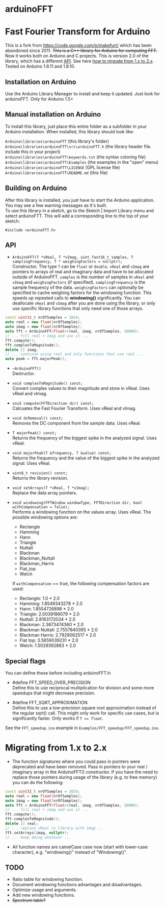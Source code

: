 arduinoFFT
==========

# Fast Fourier Transform for Arduino

This is a fork from https://code.google.com/p/makefurt/ which has been abandoned since 2011.
~~This is a C++ library for Arduino for computing FFT.~~ Now it works both on Arduino and C projects. This is version 2.0 of the library, which has a different [API](#api). See here [how to migrate from 1.x to 2.x](#migrating-from-1x-to-2x).
Tested on Arduino 1.6.11 and 1.8.10.

## Installation on Arduino

Use the Arduino Library Manager to install and keep it updated. Just look for arduinoFFT. Only for Arduino 1.5+

## Manual installation on Arduino

To install this library, just place this entire folder as a subfolder in your Arduino installation. When installed, this library should look like:

`Arduino\libraries\arduinoFTT` (this library's folder)  
`Arduino\libraries\arduinoFTT\src\arduinoFTT.h` (the library header file. include this in your project)  
`Arduino\libraries\arduinoFTT\keywords.txt` (the syntax coloring file)  
`Arduino\libraries\arduinoFTT\Examples` (the examples in the "open" menu)  
`Arduino\libraries\arduinoFTT\LICENSE` (GPL license file)  
`Arduino\libraries\arduinoFTT\README.md` (this file)

## Building on Arduino

After this library is installed, you just have to start the Arduino application.
You may see a few warning messages as it's built.  
To use this library in a sketch, go to the Sketch | Import Library menu and
select arduinoFTT.  This will add a corresponding line to the top of your sketch:

`#include <arduinoFTT.h>`

## API

* ```ArduinoFFT(T *vReal, T *vImag, uint_fast16_t samples, T samplingFrequency, T * weighingFactors = nullptr);```  
Constructor.
The type `T` can be `float` or `double`. `vReal` and `vImag` are pointers to arrays of real and imaginary data and have to be allocated outside of ArduinoFFT. `samples` is the number of samples in `vReal` and `vImag` and `weighingFactors` (if specified). `samplingFrequency` is the sample frequency of the data. `weighingFactors` can optionally be specified to cache weighing factors for the windowing function. This speeds up repeated calls to **windowing()** significantly. You can deallocate `vReal` and `vImag` after you are done using the library, or only use specific library functions that only need one of those arrays.

```C++
const uint32_t nrOfSamples = 1024;
auto real = new float[nrOfSamples];
auto imag = new float[nrOfSamples];
auto fft = ArduinoFFT<float>(real, imag, nrOfSamples, 10000);
// ... fill real + imag and use it ...
fft.compute();
fft.complexToMagnitude();
delete [] imag;
// ... continue using real and only functions that use real ...
auto peak = fft.majorPeak();
```
* ```~ArduinoFFT()```   
Destructor.
* ```void complexToMagnitude() const;```  
Convert complex values to their magnitude and store in vReal. Uses vReal and vImag.
* ```void compute(FFTDirection dir) const;```  
Calcuates the Fast Fourier Transform. Uses vReal and vImag.
* ```void dcRemoval() const;```  
Removes the DC component from the sample data. Uses vReal.
* ```T majorPeak() const;```  
Returns the frequency of the biggest spike in the analyzed signal. Uses vReal.
* ```void majorPeak(T &frequency, T &value) const;```  
Returns the frequency and the value of the biggest spike in the analyzed signal. Uses vReal.
* ```uint8_t revision() const;```  
Returns the library revision.
* ```void setArrays(T *vReal, T *vImag);```  
Replace the data array pointers.
* ```void windowing(FFTWindow windowType, FFTDirection dir, bool withCompensation = false);```  
Performs a windowing function on the values array. Uses vReal. The possible windowing options are:
  * Rectangle
  * Hamming
  * Hann
  * Triangle
  * Nuttall
  * Blackman
  * Blackman_Nuttall
  * Blackman_Harris
  * Flat_top
  * Welch

  If `withCompensation` == true, the following compensation factors are used:
  * Rectangle: 1.0 * 2.0
  * Hamming: 1.8549343278 * 2.0
  * Hann: 1.8554726898 * 2.0
  * Triangle: 2.0039186079 * 2.0
  * Nuttall: 2.8163172034 * 2.0
  * Blackman: 2.3673474360 * 2.0
  * Blackman Nuttall: 2.7557840395 * 2.0
  * Blackman Harris: 2.7929062517 * 2.0
  * Flat top: 3.5659039231 * 2.0
  * Welch: 1.5029392863 * 2.0

## Special flags

You can define these before including arduinoFFT.h:

* #define FFT_SPEED_OVER_PRECISION  
Define this to use reciprocal multiplication for division and some more speedups that might decrease precision.

* #define FFT_SQRT_APPROXIMATION  
Define this to use a low-precision square root approximation instead of the regular sqrt() call. This might only work for specific use cases, but is significantly faster. Only works if `T == float`.

See the `FFT_speedup.ino` example in `Examples/FFT_speedup/FFT_speedup.ino`.

# Migrating from 1.x to 2.x

* The function signatures where you could pass in pointers were deprecated and have been removed. Pass in pointers to your real / imaginary array in the ArduinoFFT() constructor. If you have the need to replace those pointers during usage of the library (e.g. to free memory) you can do the following:

```C++
const uint32_t nrOfSamples = 1024;
auto real = new float[nrOfSamples];
auto imag = new float[nrOfSamples];
auto fft = ArduinoFFT<float>(real, imag, nrOfSamples, 10000);
// ... fill real + imag and use it ...
fft.compute();
fft.complexToMagnitude();
delete [] real;
// ... replace vReal in library with imag ...
fft.setArrays(imag, nullptr);
// ... keep doing whatever ...
```
* All function names are camelCase case now (start with lower-case character), e.g. "windowing()" instead of "Windowing()".

## TODO
* Ratio table for windowing function.
* Document windowing functions advantages and disadvantages.
* Optimize usage and arguments.
* Add new windowing functions.
* ~~Spectrum table?~~
